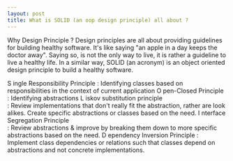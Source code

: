 ```yaml
---
layout: post
title: What is SOLID (an oop design principle) all about ?
---
```


Why Design Principle ? Design principles are all about providing guidelines for building healthy software. It's like saying "an apple in a day keeps the doctor away".
Saying so, is not the only way to live, it is rather a guideline to live a healthy life. In a similar way, SOLID (an acronym) is an object oriented design principle to build a healthy
software.  

S ingle Responsibility Principle
:	Identifying classes based on responsibilities in the context of current application
O pen-Closed Principle
:	Identifying abstractions
L iskov substitution principle   	
:	Review implementations that don't really fit the abstraction, rather are look alikes. Create specific abstractions or classes based on the need.
I nterface Segregation Principle 	
:	Review abstractions & improve by breaking them down to more specific abstractions based on the need.
D ependency Inversion Principle	
:	Implement class dependencies or relations such that classes depend on abstractions and not concrete implementations.